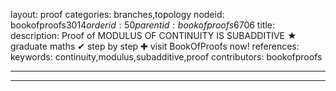 layout: proof
categories: branches,topology
nodeid: bookofproofs$3014
orderid: 50
parentid: bookofproofs$6706
title: 
description:  Proof of MODULUS OF CONTINUITY IS SUBADDITIVE &#9733; graduate maths &#10004; step by step &#10010; visit BookOfProofs now!
references: 
keywords: continuity,modulus,subadditive,proof
contributors: bookofproofs

---


---
